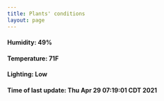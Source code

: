 ```yaml
---
title: Plants' conditions
layout: page
---
```



#### Humidity: 49%
#### Temperature: 71F
#### Lighting: Low
#### Time of last update: Thu Apr 29 07:19:01 CDT 2021
